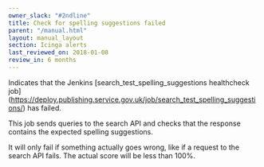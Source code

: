 ```yaml
---
owner_slack: "#2ndline"
title: Check for spelling suggestions failed
parent: "/manual.html"
layout: manual_layout
section: Icinga alerts
last_reviewed_on: 2018-01-08
review_in: 6 months
---
```


Indicates that the Jenkins [search_test_spelling_suggestions healthcheck job]
(https://deploy.publishing.service.gov.uk/job/search_test_spelling_suggestions/)
has failed.

This job sends queries to the search API and checks that the response
contains the expected spelling suggestions.

It will only fail if something actually goes wrong, like if a request to the
search API fails. The actual score will be less than 100%.
